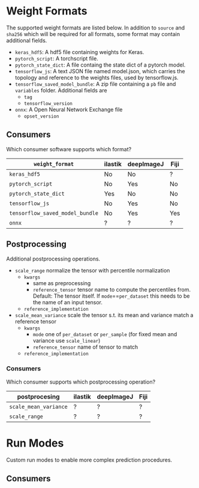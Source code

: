 # Weight Formats

The supported weight formats are listed below. In addition to `source` and `sha256` which will be required for all formats, some format may contain additional fields.

- `keras_hdf5`: A hdf5 file containing weights for Keras.
- `pytorch_script`: A torchscript file.
- `pytorch_state_dict`: A file containg the state dict of a pytorch model.
- `tensorflow_js`: A text JSON file named model.json, which carries the topology and reference to the weights files, used by tensorflow.js.
- `tensorflow_saved_model_bundle`: A zip file containing a `pb` file and `variables` folder. Additional fields are
  - `tag`
  - `tensorflow_version`
- `onnx`: A Open Neural Network Exchange file
  - `opset_version`

## Consumers

Which consumer software supports which format?

| `weight_format`       | ilastik | deepImageJ | Fiji |
| --------------------- | ------- | ---------- | ---- |
|  `keras_hdf5`         | No      | No         | ?    | 
|  `pytorch_script`     | No      | Yes        | No   |
|  `pytorch_state_dict` | Yes     | No         | No   |
|  `tensorflow_js`      | No      | Yes        | No   |
|  `tensorflow_saved_model_bundle` | No | Yes | Yes |
|  `onnx` | ? | ? | ? |


## Postprocessing

Additional postprocessing operations.

- `scale_range` normalize the tensor with percentile normalization
  - `kwargs`
    - same as preprocessing
    - `reference_tensor` tensor name to compute the percentiles from. Default: The tensor itself. If `mode`==`per_dataset` this needs to be the name of an input tensor.
  - `reference_implementation`
- `scale_mean_variance` scale the tensor s.t. its mean and variance match a reference tensor 
  - `kwargs`
    - `mode` one of `per_dataset` or `per_sample` (for fixed mean and variance use `scale_linear`)
    - `reference_tensor` name of tensor to match
  - `reference_implementation`


### Consumers

Which consumer supports which postprocessing operation?

| postprocesing          | ilastik | deepImageJ | Fiji |
| --------------------- | ------- | ---------- | ---- |
| `scale_mean_variance` | ?       | ?          | ?    |
| `scale_range`         | ?       | ?          | ?    |


# Run Modes

Custom run modes to enable more complex prediction procedures.


## Consumers
